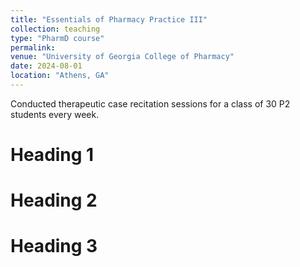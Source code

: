 ```yaml
---
title: "Essentials of Pharmacy Practice III"
collection: teaching
type: "PharmD course"
permalink: 
venue: "University of Georgia College of Pharmacy"
date: 2024-08-01
location: "Athens, GA"
---
```


Conducted therapeutic case recitation sessions for a class of 30 P2 students every week.

Heading 1
======

Heading 2
======

Heading 3
======
